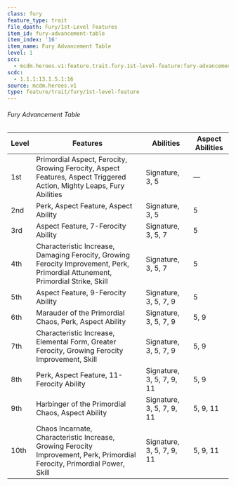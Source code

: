 ```yaml
---
class: fury
feature_type: trait
file_dpath: Fury/1st-Level Features
item_id: fury-advancement-table
item_index: '16'
item_name: Fury Advancement Table
level: 1
scc:
  - mcdm.heroes.v1:feature.trait.fury.1st-level-feature:fury-advancement-table
scdc:
  - 1.1.1:13.1.5.1:16
source: mcdm.heroes.v1
type: feature/trait/fury/1st-level-feature
---
```


###### Fury Advancement Table

| Level | Features                                                                                                                        | Abilities                 | Aspect Abilities |
| ----- | ------------------------------------------------------------------------------------------------------------------------------- | ------------------------- | ---------------- |
| 1st   | Primordial Aspect, Ferocity, Growing Ferocity, Aspect Features, Aspect Triggered Action, Mighty Leaps, Fury Abilities           | Signature, 3, 5           | —                |
| 2nd   | Perk, Aspect Feature, Aspect Ability                                                                                            | Signature, 3, 5           | 5                |
| 3rd   | Aspect Feature, 7-Ferocity Ability                                                                                              | Signature, 3, 5, 7        | 5                |
| 4th   | Characteristic Increase, Damaging Ferocity, Growing Ferocity Improvement, Perk, Primordial Attunement, Primordial Strike, Skill | Signature, 3, 5, 7        | 5                |
| 5th   | Aspect Feature, 9-Ferocity Ability                                                                                              | Signature, 3, 5, 7, 9     | 5                |
| 6th   | Marauder of the Primordial Chaos, Perk, Aspect Ability                                                                          | Signature, 3, 5, 7, 9     | 5, 9             |
| 7th   | Characteristic Increase, Elemental Form, Greater Ferocity, Growing Ferocity Improvement, Skill                                  | Signature, 3, 5, 7, 9     | 5, 9             |
| 8th   | Perk, Aspect Feature, 11-Ferocity Ability                                                                                       | Signature, 3, 5, 7, 9, 11 | 5, 9             |
| 9th   | Harbinger of the Primordial Chaos, Aspect Ability                                                                               | Signature, 3, 5, 7, 9, 11 | 5, 9, 11         |
| 10th  | Chaos Incarnate, Characteristic Increase, Growing Ferocity Improvement, Perk, Primordial Ferocity, Primordial Power, Skill      | Signature, 3, 5, 7, 9, 11 | 5, 9, 11         |
